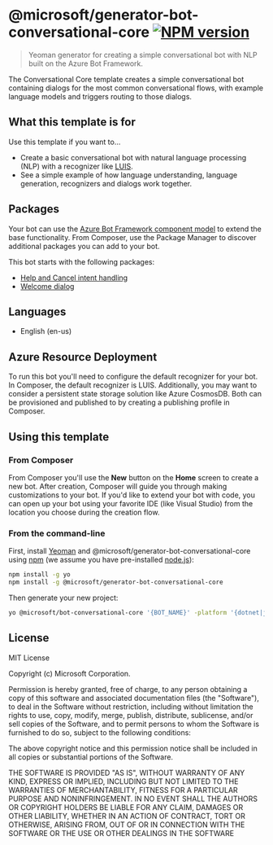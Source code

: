 # @microsoft/generator-bot-conversational-core [![NPM version][npm-image]][npm-url]

> Yeoman generator for creating a simple conversational bot with NLP built on the Azure Bot Framework.

The Conversational Core template creates a simple conversational bot containing dialogs for the most common conversational flows, with example language models and triggers routing to those dialogs.

## What this template is for

Use this template if you want to...

- Create a basic conversational bot with natural language processing (NLP) with a recognizer like [LUIS][luis].
- See a simple example of how language understanding, language generation, recognizers and dialogs work together.

## Packages

Your bot can use the [Azure Bot Framework component model](https://aka.ms/ComponentTemplateDocumentation) to extend the base functionality. From Composer, use the Package Manager to discover additional packages you can add to your bot.

This bot starts with the following packages:

- [Help and Cancel intent handling](https://www.nuget.org/packages/Microsoft.Bot.Components.HelpAndCancel/)
- [Welcome dialog](https://www.nuget.org/packages/Microsoft.Bot.Components.Welcome/)

## Languages

- English (en-us)

## Azure Resource Deployment

To run this bot you'll need to configure the default recognizer for your bot. In Composer, the default recognizer is LUIS. Additionally, you may want to consider a persistent state storage solution like Azure CosmosDB. Both can be provisioned and published to by creating a publishing profile in Composer.

## Using this template

### From Composer

From Composer you'll use the **New** button on the **Home** screen to create a new bot. After creation, Composer will guide you through making customizations to your bot. If you'd like to extend your bot with code, you can open up your bot using your favorite IDE (like Visual Studio) from the location you choose during the creation flow.

### From the command-line

First, install [Yeoman](http://yeoman.io) and @microsoft/generator-bot-conversational-core using [npm](https://www.npmjs.com/) (we assume you have pre-installed [node.js](https://nodejs.org/)):

```bash
npm install -g yo
npm install -g @microsoft/generator-bot-conversational-core
```

Then generate your new project:

```bash
yo @microsoft/bot-conversational-core '{BOT_NAME}' -platform '{dotnet|js}' -integration '{functions|webapp}'
```

## License

MIT License

Copyright (c) Microsoft Corporation.

Permission is hereby granted, free of charge, to any person obtaining a copy
of this software and associated documentation files (the "Software"), to deal
in the Software without restriction, including without limitation the rights
to use, copy, modify, merge, publish, distribute, sublicense, and/or sell
copies of the Software, and to permit persons to whom the Software is
furnished to do so, subject to the following conditions:

The above copyright notice and this permission notice shall be included in all
copies or substantial portions of the Software.

THE SOFTWARE IS PROVIDED "AS IS", WITHOUT WARRANTY OF ANY KIND, EXPRESS OR
IMPLIED, INCLUDING BUT NOT LIMITED TO THE WARRANTIES OF MERCHANTABILITY,
FITNESS FOR A PARTICULAR PURPOSE AND NONINFRINGEMENT. IN NO EVENT SHALL THE
AUTHORS OR COPYRIGHT HOLDERS BE LIABLE FOR ANY CLAIM, DAMAGES OR OTHER
LIABILITY, WHETHER IN AN ACTION OF CONTRACT, TORT OR OTHERWISE, ARISING FROM,
OUT OF OR IN CONNECTION WITH THE SOFTWARE OR THE USE OR OTHER DEALINGS IN THE
SOFTWARE

[npm-image]: https://badge.fury.io/js/%40microsoft%2Fgenerator-bot-adaptive.svg
[npm-url]: https://www.npmjs.com/package/@microsoft/generator-bot-adaptive
[composer]: https://github.com/microsoft/botframework-composer
[yeoman]: https://yeoman.io
[npm]: https://npmjs.com
[nodejs]: https://nodejs.org/
[luis]: https://docs.microsoft.com/en-us/azure/cognitive-services/luis/what-is-luis
